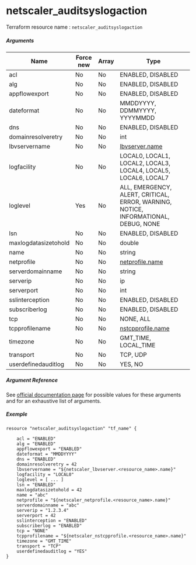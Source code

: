 # netscaler_auditsyslogaction

Terraform resource name : ```netscaler_auditsyslogaction```

##### Arguments

| Name | Force new | Array | Type |
|----|----|----|----|
|acl|No|No|ENABLED, DISABLED|
|alg|No|No|ENABLED, DISABLED|
|appflowexport|No|No|ENABLED, DISABLED|
|dateformat|No|No|MMDDYYYY, DDMMYYYY, YYYYMMDD|
|dns|No|No|ENABLED, DISABLED|
|domainresolveretry|No|No|int|
|lbvservername|No|No|[lbvserver.name](/doc/resources/lbvserver.md)|
|logfacility|No|No|LOCAL0, LOCAL1, LOCAL2, LOCAL3, LOCAL4, LOCAL5, LOCAL6, LOCAL7|
|loglevel|Yes|No|ALL, EMERGENCY, ALERT, CRITICAL, ERROR, WARNING, NOTICE, INFORMATIONAL, DEBUG, NONE|
|lsn|No|No|ENABLED, DISABLED|
|maxlogdatasizetohold|No|No|double|
|name|No|No|string|
|netprofile|No|No|[netprofile.name](/doc/resources/netprofile.md)|
|serverdomainname|No|No|string|
|serverip|No|No|ip|
|serverport|No|No|int|
|sslinterception|No|No|ENABLED, DISABLED|
|subscriberlog|No|No|ENABLED, DISABLED|
|tcp|No|No|NONE, ALL|
|tcpprofilename|No|No|[nstcpprofile.name](/doc/resources/nstcpprofile.md)|
|timezone|No|No|GMT_TIME, LOCAL_TIME|
|transport|No|No|TCP, UDP|
|userdefinedauditlog|No|No|YES, NO|

##### Argument Reference

See [official documentation page](https://developer-docs.citrix.com/projects/netscaler-nitro-api/en/11.0/configuration/audit/auditsyslogaction/auditsyslogaction/) for possible values for these arguments and for an exhaustive list of arguments.

##### Exemple

```
resource "netscaler_auditsyslogaction" "tf_name" {

    acl = "ENABLED"
    alg = "ENABLED"
    appflowexport = "ENABLED"
    dateformat = "MMDDYYYY"
    dns = "ENABLED"
    domainresolveretry = 42
    lbvservername = "${netscaler_lbvserver.<resource_name>.name}"
    logfacility = "LOCAL0"
    loglevel = [ ... ]
    lsn = "ENABLED"
    maxlogdatasizetohold = 42
    name = "abc"
    netprofile = "${netscaler_netprofile.<resource_name>.name}"
    serverdomainname = "abc"
    serverip = "1.2.3.4"
    serverport = 42
    sslinterception = "ENABLED"
    subscriberlog = "ENABLED"
    tcp = "NONE"
    tcpprofilename = "${netscaler_nstcpprofile.<resource_name>.name}"
    timezone = "GMT_TIME"
    transport = "TCP"
    userdefinedauditlog = "YES"
}
```

